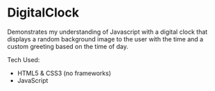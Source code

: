 # DigitalClock
Demonstrates my understanding of Javascript with a digital clock that displays a random background image to the user with the time and a custom greeting based on the time of day.

Tech Used:
* HTML5 & CSS3 (no frameworks)
* JavaScript


